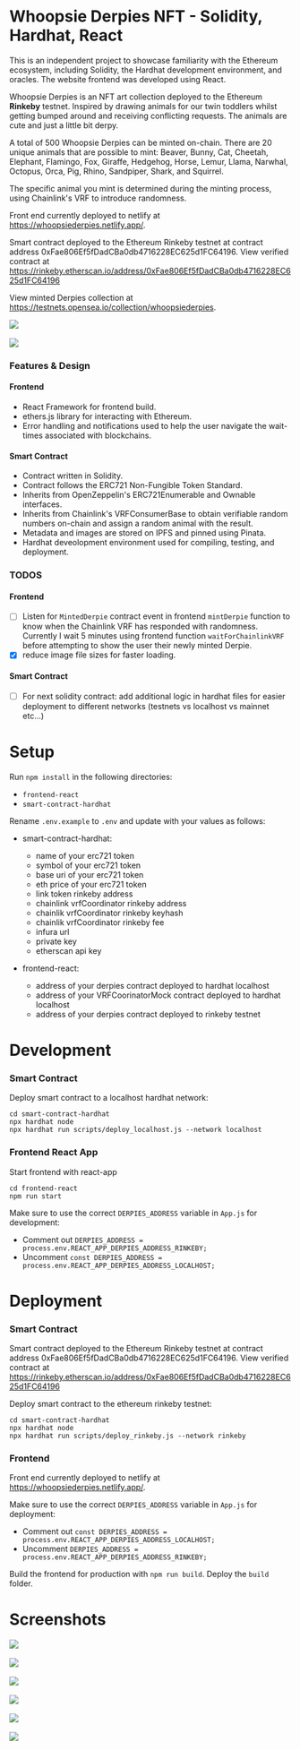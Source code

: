 # Whoopsie Derpies NFT - Solidity, Hardhat, React

This is an independent project to showcase familiarity with the Ethereum ecosystem, including Solidity, the Hardhat development environment, and oracles. The website frontend was developed using React.

Whoopsie Derpies is an NFT art collection deployed to the Ethereum <strong>Rinkeby</strong> testnet. Inspired by drawing animals for our twin toddlers whilst getting bumped around and receiving conflicting requests. The animals are cute and just a little bit derpy.

A total of 500 Whoopsie Derpies can be minted on-chain. There are 20 unique animals that are possible to mint: Beaver, Bunny, Cat, Cheetah, Elephant, Flamingo, Fox, Giraffe, Hedgehog, Horse, Lemur, Llama, Narwhal, Octopus, Orca, Pig, Rhino, Sandpiper, Shark, and Squirrel.

The specific animal you mint is determined during the minting process, using Chainlink's VRF to introduce randomness.

Front end currently deployed to netlify at https://whoopsiederpies.netlify.app/.

Smart contract deployed to the Ethereum Rinkeby testnet at contract address 0xFae806Ef5fDadCBa0db4716228EC625d1FC64196. View verified contract at https://rinkeby.etherscan.io/address/0xFae806Ef5fDadCBa0db4716228EC625d1FC64196

View minted Derpies collection at https://testnets.opensea.io/collection/whoopsiederpies.

<kbd> 
<img src="https://user-images.githubusercontent.com/85373263/151050161-1eaf7847-b2dd-4465-9a74-1d08e5ecdce8.png"/>
</kbd>
<br />
<br />
<kbd> 
<img src="https://user-images.githubusercontent.com/85373263/151050231-ff4aca7b-12db-4d5d-9f6b-9c7f25620c8c.png"/>
</kbd>

### Features & Design

#### Frontend

- React Framework for frontend build.
- ethers.js library for interacting with Ethereum.
- Error handling and notifications used to help the user navigate the wait-times associated with blockchains.

#### Smart Contract

- Contract written in Solidity.
- Contract follows the ERC721 Non-Fungible Token Standard.
- Inherits from OpenZeppelin's ERC721Enumerable and Ownable interfaces.
- Inherits from Chainlink's VRFConsumerBase to obtain verifiable random numbers on-chain and assign a random animal with the result.
- Metadata and images are stored on IPFS and pinned using Pinata.
- Hardhat deveolopment environment used for compiling, testing, and deployment.

### TODOS

#### Frontend

- [ ] Listen for `MintedDerpie` contract event in frontend `mintDerpie` function to know when the Chainlink VRF has responded with randomness. Currently I wait 5 minutes using frontend function `waitForChainlinkVRF` before attempting to show the user their newly minted Derpie.
- [x] reduce image file sizes for faster loading.

#### Smart Contract

- [ ] For next solidity contract: add additional logic in hardhat files for easier deployment to different networks (testnets vs localhost vs mainnet etc...)

# Setup

Run `npm install` in the following directories:

- `frontend-react`
- `smart-contract-hardhat`

Rename `.env.example` to `.env` and update with your values as follows:

- smart-contract-hardhat:
  - name of your erc721 token
  - symbol of your erc721 token
  - base uri of your erc721 token
  - eth price of your erc721 token
  - link token rinkeby address
  - chainlink vrfCoordinator rinkeby address
  - chainlik vrfCoordinator rinkeby keyhash
  - chainlik vrfCoordinator rinkeby fee
  - infura url
  - private key
  - etherscan api key
- frontend-react:

  - address of your derpies contract deployed to hardhat localhost
  - address of your VRFCoorinatorMock contract deployed to hardhat localhost
  - address of your derpies contract deployed to rinkeby testnet

# Development

### Smart Contract

Deploy smart contract to a localhost hardhat network:

```
cd smart-contract-hardhat
npx hardhat node
npx hardhat run scripts/deploy_localhost.js --network localhost
```

### Frontend React App

Start frontend with react-app

```
cd frontend-react
npm run start
```

Make sure to use the correct `DERPIES_ADDRESS` variable in `App.js` for development:

- Comment out `DERPIES_ADDRESS = process.env.REACT_APP_DERPIES_ADDRESS_RINKEBY;`
- Uncomment `const DERPIES_ADDRESS = process.env.REACT_APP_DERPIES_ADDRESS_LOCALHOST;`

# Deployment

### Smart Contract

Smart contract deployed to the Ethereum Rinkeby testnet at contract address 0xFae806Ef5fDadCBa0db4716228EC625d1FC64196. View verified contract at https://rinkeby.etherscan.io/address/0xFae806Ef5fDadCBa0db4716228EC625d1FC64196

Deploy smart contract to the ethereum rinkeby testnet:

```
cd smart-contract-hardhat
npx hardhat node
npx hardhat run scripts/deploy_rinkeby.js --network rinkeby
```

### Frontend

Front end currently deployed to netlify at https://whoopsiederpies.netlify.app/.

Make sure to use the correct `DERPIES_ADDRESS` variable in `App.js` for deployment:

- Comment out `const DERPIES_ADDRESS = process.env.REACT_APP_DERPIES_ADDRESS_LOCALHOST;`
- Uncomment `DERPIES_ADDRESS = process.env.REACT_APP_DERPIES_ADDRESS_RINKEBY;`

Build the frontend for production with `npm run build`. Deploy the `build` folder.

# Screenshots

<kbd> 
<img src="https://user-images.githubusercontent.com/85373263/151050161-1eaf7847-b2dd-4465-9a74-1d08e5ecdce8.png"/>
</kbd>
<br />
<br />
<kbd> 
<img src="https://user-images.githubusercontent.com/85373263/151050177-d150fb6e-e9d4-45f2-ab73-72fe1e8e9fc9.png"/>
</kbd>
<br />
<br />
<kbd> 
<img src="https://user-images.githubusercontent.com/85373263/151050220-07a11d16-deeb-480e-9b6f-e2c74372f174.png"/>
</kbd>
<br />
<br />
<kbd> 
<img src="https://user-images.githubusercontent.com/85373263/151050224-beee169d-bdc2-4ad3-8fd6-92440cbea503.png"/>
</kbd>
<br />
<br />
<kbd> 
<img src="https://user-images.githubusercontent.com/85373263/151050231-ff4aca7b-12db-4d5d-9f6b-9c7f25620c8c.png"/>
</kbd>
<br />
<br />
<kbd> 
<img src="https://user-images.githubusercontent.com/85373263/151050211-91ac4ab7-1934-4ee8-902b-9a061d572f28.png"/>
</kbd>
